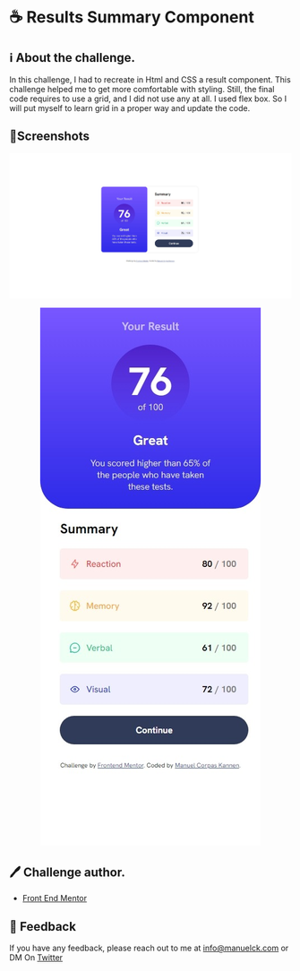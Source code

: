 
# ☕ Results Summary Component

## ℹ️ About the challenge.
In this challenge, I had to recreate in Html and CSS a result component.
This challenge helped me to get more comfortable with styling. Still, the final code requires to use a grid, and I did not use any at all. I used flex box. So I will put myself to learn grid in a proper way and update the code.



## 📸Screenshots

<p align="center">
  <img src="final/web.jpeg">
</p>

<p align="center">
  <img src="final/phone.jpeg">
</p>


## 🖊️ Challenge author.
 - [Front End Mentor](https://www.frontendmentor.io/home)




## 💬 Feedback

If you have any feedback, please reach out to me at info@manuelck.com or DM On [Twitter](https://twitter.com/manuelck_)
